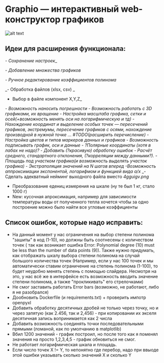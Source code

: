 # Graphio — интерактивный web-конструктор графиков
![alt text](graphio_logo_alt.png)

## Идеи для расширения функционала:

_- Сохранение настроек__
  


_- Добавление множества графиков_


_- Ручное редактирование коэффициентов полинома_

_- Обработка файлов (xlsx, csv) _
- Выбор в файле компонент X,Y,Z_

_- Возможность наносить погрешности_
_- Возможность работать с 3D графиками, их вращение_
_- Настройка масштаба графика, сетки и осей(+возможность менять оси на логарифмическую и тд)_
_- Нахождение координат и выделение особых точек — пересечений графиков, экстремумы, пересечение графиков с осями, нахождение производной в нужной точке ... #TODO(расширить перечисление)_
_- Настройка цветов и типов маркеров данных и графиков_
_- Возможность подписывать график, оси и данные_
_- ?Полярные координаты (хотя в лабах не надо)?_
_- Добавить (?красивую) обработку ошибок_
_- Расчёт среднего, стандартного отклонения, (?корреляции между данными?)._
_- Площадь под участком графика(и возможность выделять участок графика)_
_- Экстраполяция значений на N шагов вперед_
_-Возможность аппроксимации экспонентой, логарифмом и функцией вида a/x_
_- Сделать адекватный нейминг выходного файла вместо _4gguigv.png_

- Преобразование едениц измерения на шкале (ну те был 1 кг, стало 1000 г)
- New: кусочная апроксимация, например для зависимости температуры воды от полученного тепла хочется чтобы за одно построение можно было найти все угловые коэффициенты

## Список ошибок, которые надо исправить:
- На данный момент у нас ограничения на выбор степени полинома "зашиты" в код (1-10), но должны быть соотнесены с количеством точек ( так как возникает ошибка Error: Polynomial degree (10) must be less than the number of data points (9)). Также нужно придумать, как отображать шкалу выбора степени полинома на случай большого количества точек (Например, если у нас 100 точек и мы автоматически ставим ограничение на степень полинома (1-100), то будет неудобно менять степень с помощью слайдера. Несмотря на это, у нас всё же в интерфейсе есть возможность вводить значение степени полинома, а также "прокликивать" его стрелочками)
- Не смог заставить работать Error bars (возможно, не работают, либо я не разобрался)
- Дообновить Dockerfile (и requirements.txt) + проверить импотр openpyxl
- Добавить обработку десятичных дробей не только через точку, но и через запятую (как 2.456, так и 2,456) - при копировании их экселя десятичная запись вопринимается как 2 числа
- Добавить возможность соединять точки последовательными прямыми (ломаной, как по умолчанию в matplotlib)
- Вбил 1200 значений - график построил, но после того как я поменял значения на просто 1,2,3,4,5 - график обновиться не смог.
- Не работает логарифмическая шкала и площадь.
- Если число точек X != Y, то непонятно где перебор, надо при ввыоде этой ошибки указывать сколько значений X и сколько Y
